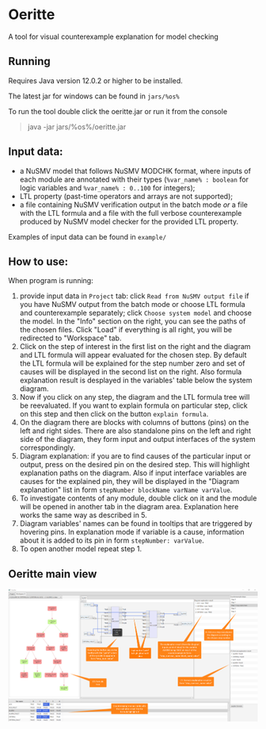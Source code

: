 # Oeritte

A tool for visual counterexample explanation for model checking

## Running

Requires Java version 12.0.2 or higher to be installed.

The latest jar for windows can be found in
`jars/%os%`

To run the tool double click the oeritte.jar or run it from the console
> java -jar jars/%os%/oeritte.jar

## Input data:
- a NuSMV model that follows NuSMV MODCHK format, where inputs of each module are annotated with their types (`%var_name% : boolean` for logic variables and `%var_name% : 0..100` for integers);
- LTL property (past-time operators and arrays are not supported);
- a file containing NuSMV verification output in the batch mode _or_ a file with the LTL formula and a file with the full verbose counterexample produced by NuSMV model checker for the provided LTL property.

Examples of input data can be found in `example/`

## How to use:

When program is running:
1) provide input data in `Project` tab: click `Read from NuSMV output file` if you have NuSMV output from the batch mode or choose LTL formula and counterexample separately; click `Choose system model` and choose the model. In the "Info" section on the right, you can see the paths of the chosen files. Click "Load" if everything is all right, you will be redirected to "Workspace" tab.
2) Click on the step of interest in the first list on the right and the diagram and LTL formula will appear evaluated for the chosen step. By default the LTL formula will be explained for the step number zero and set of causes will be displayed in the second list on the right. Also formula explanation result is desplayed in the variables' table below the system diagram.
3) Now if you click on any step, the diagram and the LTL formula tree will be reevaluated. If you want to explain formula on particular step, click on this step and then click on the button `explain formula`. 
4) On the diagram there are blocks with columns of buttons (pins) on the left and right sides. There are also standalone pins on the left and right side of the diagram, they form input and output interfaces of the system correspondingly.
5) Diagram explanation: if you are to find causes of the particular input or output, press on the desired pin on the desired step. This will highlight explanation paths on the diagram. Also if input interface variables are causes for the explained pin, they will be displayed in the "Diagram explanation" list in form `stepNumber blockName varName varValue`.
6) To investigate contents of any module, double click on it and the module will be opened in another tab in the diagram area. Explanation here works the same way as described in 5.
7) Diagram variables' names can be found in tooltips that are triggered by hovering pins. In explanation mode if variable is a cause, information about it is added to its pin in form `stepNumber: varValue`.
8) To open another model repeat step 1.

## Oeritte main view
![Main view](https://github.com/ShakeAnApple/cxbacktracker/blob/master/img/mainview.png)
